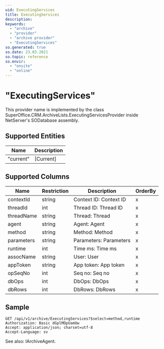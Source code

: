 ```yaml
---
uid: ExecutingServices
title: ExecutingServices
description: 
keywords:
  - "archive"
  - "provider"
  - "archive provider"
  - "ExecutingServices"
so.generated: true
so.date: 23.03.2021
so.topic: reference
so.envir:
  - "onsite"
  - "online"
---
```


# "ExecutingServices"

This provider name is implemented by the class <see cref="T:SuperOffice.CRM.ArchiveLists.ExecutingServicesProvider">SuperOffice.CRM.ArchiveLists.ExecutingServicesProvider</see> inside NetServer's SODatabase assembly.

## Supported Entities
| Name | Description |
| ---- | ----- |
|"current"|[Current]|

## Supported Columns
| Name | Restriction | Description | OrderBy
| ---- | ----- | ------- | ------ |
|contextId|string|Context ID: Context ID| x |
|threadId|int|Thread ID: Thread ID| x |
|threadName|string|Thread: Thread| x |
|agent|string|Agent: Agent| x |
|method|string|Method: Method| x |
|parameters|string|Parameters: Parameters| x |
|runtime|int|Time ms: Time ms| x |
|assocName|string|User: User| x |
|appToken|string|App token: App token| x |
|opSeqNo|int|Seq no: Seq no| x |
|dbOps|int|DbOps: DbOps| x |
|dbRows|int|DbRows: DbRows| x |

## Sample

```http!
GET /api/v1/archive/ExecutingServices?$select=method,runtime
Authorization: Basic dGplMDpUamUw
Accept: application/json; charset=utf-8
Accept-Language: sv

```



See also: <see cref="T:SuperOffice.CRM.Services.IArchiveAgent">IArchiveAgent</see>.</p>

